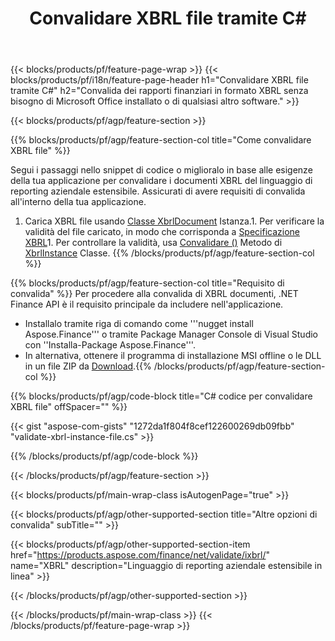 ﻿---
title: Convalidare XBRL file tramite C#
description: Codice di esempio per la convalida del file XBRL. Utilizza API codice di esempio per convalidare XBRL file batch all'interno di .NET applicazioni basate su. 
url: /it/net/validate/xbrl/
family: finance
platformtag: net
feature: validate
informat: XBRL
outformat: 
otherformats: 
---
{{< blocks/products/pf/feature-page-wrap >}}
{{< blocks/products/pf/i18n/feature-page-header h1="Convalidare XBRL file tramite C#" h2="Convalida dei rapporti finanziari in formato XBRL senza bisogno di Microsoft Office installato o di qualsiasi altro software." >}}

{{< blocks/products/pf/agp/feature-section >}}

{{% blocks/products/pf/agp/feature-section-col title="Come convalidare XBRL file" %}}

Segui i passaggi nello snippet di codice o miglioralo in base alle esigenze della tua applicazione per convalidare i documenti XBRL del linguaggio di reporting aziendale estensibile. Assicurati di avere requisiti di convalida all'interno della tua applicazione.

1. Carica XBRL file usando [Classe XbrlDocument](https://apireference.aspose.com/finance/net/aspose.finance.xbrl/xbrldocument) Istanza.1. Per verificare la validità del file caricato, in modo che corrisponda a [Specificazione XBRL](http://www.xbrl.org/specification/inlinexbrl-part1/rec-2013-11-18/inlinexbrl-part1-rec-2013-11-18.html)1. Per controllare la validità, usa [Convalidare ()](https://apireference.aspose.com/finance/net/aspose.finance.xbrl/xbrlinstance/methods/validate) Metodo di [XbrlInstance](https://apireference.aspose.com/finance/net/aspose.finance.xbrl/xbrlinstance) Classe.
{{% /blocks/products/pf/agp/feature-section-col %}}

{{% blocks/products/pf/agp/feature-section-col title="Requisito di convalida" %}}
Per procedere alla convalida di XBRL documenti, .NET Finance API è il requisito principale da includere nell'applicazione. 
- Installalo tramite riga di comando come '''nugget install Aspose.Finance''' o tramite Package Manager Console di Visual Studio con ''Installa-Package Aspose.Finance'''.
- In alternativa, ottenere il programma di installazione MSI offline o le DLL in un file ZIP da [Download](https://downloads.aspose.com/finance/net).{{% /blocks/products/pf/agp/feature-section-col %}}

{{% blocks/products/pf/agp/code-block title="C# codice per convalidare XBRL file" offSpacer="" %}}

{{< gist "aspose-com-gists" "1272da1f804f8cef122600269db09fbb" "validate-xbrl-instance-file.cs" >}}

{{% /blocks/products/pf/agp/code-block %}}

{{< /blocks/products/pf/agp/feature-section >}}

{{< blocks/products/pf/main-wrap-class isAutogenPage="true" >}}

{{< blocks/products/pf/agp/other-supported-section title="Altre opzioni di convalida" subTitle="" >}}

{{< blocks/products/pf/agp/other-supported-section-item href="https://products.aspose.com/finance/net/validate/ixbrl/" name="XBRL" description="Linguaggio di reporting aziendale estensibile in linea" >}}

{{< /blocks/products/pf/agp/other-supported-section >}}

{{< /blocks/products/pf/main-wrap-class >}}
{{< /blocks/products/pf/feature-page-wrap >}}